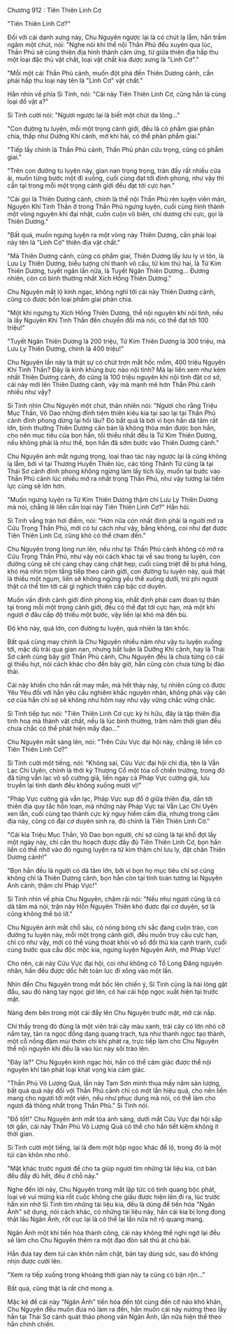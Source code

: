 




Chương 912 : Tiên Thiên Linh Cơ


"Tiên Thiên Linh Cơ?"

Đối với cái danh xưng này, Chu Nguyên ngược lại là có chút lạ lẫm, hắn trầm ngâm một chút, nói: "Nghe nói khi thể nội Thần Phủ đều xuyên qua lúc, Thần Phủ sẽ cùng thiên địa hình thành cảm ứng, từ giữa thiên địa hấp thu một loại đặc thù vật chất, loại vật chất kia được xưng là "Linh Cơ"."

"Mỗi một cái Thần Phủ cảnh, muốn đột phá đến Thiên Dương cảnh, cần phải hấp thu loại này tên là "Linh Cơ" vật chất."

Hắn nhìn về phía Si Tinh, nói: "Cái này Tiên Thiên Linh Cơ, cũng hẳn là cùng loại đồ vật a?"

Si Tinh cười nói: "Ngươi ngược lại là biết một chút da lông..."

"Con đường tu luyện, mỗi một trọng cảnh giới, đều là có phẩm giai phân chia, thấp như Dưỡng Khí cảnh, mở khí hải, có thể phân phẩm giai."

"Tiếp lấy chính là Thần Phủ cảnh, Thần Phủ phân cửu trọng, cũng có phẩm giai."

"Trên con đường tu luyện này, gian nan trọng trọng, tràn đầy rất nhiều cửa ải, muốn từng bước một đi xuống, cuối cùng đạt tới đỉnh phong, như vậy thì cần tại trong mỗi một trọng cảnh giới đều đạt tới cực hạn."

"Cái gọi là Thiên Dương cảnh, chính là thể nội Thần Phủ rèn luyện viên mãn, Nguyên Khí Tinh Thần ở trong Thần Phủ ngưng luyện, cuối cùng hình thành một vòng nguyên khí đại nhật, cuồn cuộn vô biên, chí dương chí cực, gọi là Thiên Dương."

"Bất quá, muốn ngưng luyện ra một vòng này Thiên Dương, cần phải loại này tên là "Linh Cơ" thiên địa vật chất."

"Mà Thiên Dương cảnh, cũng có phẩm giai, Thiên Dương lấy lưu ly vi tôn, là Lưu Ly Thiên Dương, biểu tượng chí thanh vô cấu, tử kim thứ hai, là Tử Kim Thiên Dương, tuyết ngân lần nữa, là Tuyết Ngân Thiên Dương... Đương nhiên, còn có bình thường nhất Xích Hồng Thiên Dương."

Chu Nguyên mắt lộ kinh ngạc, không nghĩ tới cái này Thiên Dương cảnh, cũng có được bốn loại phẩm giai phân chia.

"Một khi ngưng tụ Xích Hồng Thiên Dương, thể nội nguyên khí nội tình, nếu là lấy Nguyên Khí Tinh Thần đến chuyển đổi mà nói, có thể đạt tới 100 triệu!"

"Tuyết Ngân Thiên Dương là 200 triệu, Tử Kim Thiên Dương là 300 triệu, mà Lưu Ly Thiên Dương, chính là 400 triệu!"

Chu Nguyên lần này là thật sự có chút trợn mắt hốc mồm, 400 triệu Nguyên Khí Tinh Thần? Đây là kinh khủng bực nào nội tình? Mà lại liền xem như kém nhất Thiên Dương cảnh, đó cũng là 100 triệu nguyên khí nội tình đặt cơ sở, cái này mới lên Thiên Dương cảnh, vậy mà mạnh mẽ hơn Thần Phủ cảnh nhiều như vậy?

Si Tinh nhìn Chu Nguyên một chút, thản nhiên nói: "Ngươi cho rằng Triệu Mục Thần, Võ Dao những đỉnh tiêm thiên kiêu kia tại sao lại tại Thần Phủ cảnh đỉnh phong dừng lại hồi lâu? Đó bất quá là bởi vì bọn hắn dã tâm rất lớn, bình thường Thiên Dương căn bản là không thỏa mãn được bọn hắn, cho nên mục tiêu của bọn hắn, tối thiểu nhất đều là Tử Kim Thiên Dương, nếu không phải là như thế, bọn hắn đã sớm bước vào Thiên Dương cảnh."

Chu Nguyên ánh mắt ngưng trọng, loại thao tác này ngược lại là cũng không lạ lẫm, bởi vì tại Thương Huyền Thiên lúc, các tông Thánh Tử cũng là tại Thái Sơ cảnh đỉnh phong không ngừng làm lấy tích lũy, muốn tại bước vào Thần Phủ cảnh lúc nhiều mở ra nhất trọng Thần Phủ, như vậy tương lai tiềm lực cũng sẽ lớn hơn.

"Muốn ngưng luyện ra Tử Kim Thiên Dương thậm chí Lưu Ly Thiên Dương mà nói, chẳng lẽ liền cần loại này Tiên Thiên Linh Cơ?" Hắn hỏi.

Si Tinh vầng trán hơi điểm, nói: "Hơn nữa còn nhất định phải là người mở ra Cửu Trọng Thần Phủ, mới có tư cách như vậy, bằng không, coi như đạt được Tiên Thiên Linh Cơ, cũng khó có thể chạm đến."

Chu Nguyên trong lòng run lên, nếu như tại Thần Phủ cảnh không có mở ra Cửu Trọng Thần Phủ, như vậy nói cách khác tại về sau trong tu luyện, con đường cũng sẽ chỉ càng chạy càng chật hẹp, cuối cùng triệt để bị phá hỏng, khó mà nhìn trộm tầng tiếp theo cảnh giới, con đường tu luyện này, quả thật là thiếu một ngụm, liền sẽ không ngừng yếu thế xuống dưới, trừ phi ngươi thật có thể tìm tới cái gì nghịch thiên cấp bậc cơ duyên.

Muốn vấn đỉnh cảnh giới đỉnh phong kia, nhất định phải cam đoan tự thân tại trong mỗi một trọng cảnh giới, đều có thể đạt tới cực hạn, mà một khi ngươi ở đâu cấp độ thiếu một bước, vậy liền lại khó mà đền bù.

Độ khó này, quá lớn, con đường tu luyện, quả nhiên là tàn khốc.

Bất quá cũng may chính là Chu Nguyên nhiều năm như vậy tu luyện xuống tới, mặc dù trải qua gian nan, nhưng bất luận là Dưỡng Khí cảnh, hay là Thái Sơ cảnh cùng bây giờ Thần Phủ cảnh, Chu Nguyên đều là chưa từng có cái gì thiếu hụt, nói cách khác cho đến bây giờ, hắn cũng còn chưa từng bị đào thải.

Cái này khiến cho hắn rất may mắn, mà hết thảy này, tự nhiên cũng có được Yêu Yêu đối với hắn yêu cầu nghiêm khắc nguyên nhân, không phải vậy căn cơ của hắn chỉ sợ sẽ không như hôm nay như vậy vững chắc vững chắc.

Si Tinh tiếp tục nói: "Tiên Thiên Linh Cơ cực kỳ hi hữu, đây là tập thiên địa tinh hoa mà thành vật chất, nếu là lúc bình thường, trăm năm thời gian đều chưa chắc có thể phát hiện mấy đạo..."

Chu Nguyên mắt sáng lên, nói: "Trên Cửu Vực đại hội này, chẳng lẽ liền có Tiên Thiên Linh Cơ?"

Si Tinh cười một tiếng, nói: "Không sai, Cửu Vực đại hội chi địa, tên là Vẫn Lạc Chi Uyên, chính là thời kỳ Thượng Cổ một tòa cổ chiến trường, trong đó đã từng vẫn lạc vô số cường giả, liền ngay cả Pháp Vực cường giả, lưu truyền lại tính danh đều không xuống mười vị!"

"Pháp Vực cường giả vẫn lạc, Pháp Vực sụp đổ ở giữa thiên địa, dẫn tới thiên địa quy tắc hỗn loạn, mà những này Pháp Vực tại Vẫn Lạc Chi Uyên xen lẫn, cuối cùng tạo thành cực kỳ nguy hiểm cấm địa, nhưng trong cấm địa này, cũng có đại cơ duyên sinh ra, đó chính là Tiên Thiên Linh Cơ."

"Cái kia Triệu Mục Thần, Võ Dao bọn người, chỉ sợ cũng là tại khổ đợi lấy một ngày này, chỉ cần thu hoạch được đầy đủ Tiên Thiên Linh Cơ, bọn hắn liền có thể nhờ vào đó ngưng luyện ra tử kim thậm chí lưu ly, đặt chân Thiên Dương cảnh!"

"Bọn hắn đều là người có dã tâm lớn, bởi vì bọn họ mục tiêu chỉ sợ cũng không chỉ là Thiên Dương cảnh, bọn hắn còn tại tính toán tương lai Nguyên Anh cảnh, thậm chí Pháp Vực!"

Si Tinh nhìn về phía Chu Nguyên, chậm rãi nói: "Nếu như ngươi cũng là có dã tâm mà nói, trận này Hỗn Nguyên Thiên khó được đại cơ duyên, sợ là cũng không thể bỏ lỡ."

Chu Nguyên ánh mắt chỗ sâu, có nóng bỏng chi sắc đang cuộn trào, con đường tu luyện này, mỗi một trọng cảnh giới, đều muốn truy cầu cực hạn, chỉ có như vậy, mới có thể vùng thoát khỏi vô số đối thủ kia cạnh tranh, cuối cùng bước qua cầu độc mộc kia, ngưng luyện Nguyên Anh, mở Pháp Vực!

Cho nên, cái này Cửu Vực đại hội, coi như không có Tổ Long Đăng nguyên nhân, hắn đều được dốc hết toàn lực đi xông vào một lần.

Nhìn đến Chu Nguyên trong mắt bốc lên chiến ý, Si Tinh cũng là hài lòng gật đầu, sau đó nàng tay ngọc giơ lên, có hai cái hộp ngọc xuất hiện tại trước mặt.

Nàng đem bên trong một cái đẩy lên Chu Nguyên trước mặt, mở cái nắp.

Chỉ thấy trong đó đúng là một viên trái cây màu xanh, trái cây có lớn nhỏ cỡ nắm tay, tản ra ngọc đồng dạng quang trạch, tựa như thanh ngọc tạo thành, một cỗ nồng đậm mùi thơm chi khí phát ra, trực tiếp làm cho Chu Nguyên thể nội nguyên khí đều là vào lúc này sôi trào lên.

"Đây là?" Chu Nguyên kinh ngạc hỏi, hắn có thể cảm giác được thể nội nguyên khí tán phát loại khát vọng kia cảm giác.

"Thần Phủ Vô Lượng Quả, lần này Tam Sơn minh thua mấy năm sản lượng, bất quá quả này đối với Thần Phủ cảnh chỉ có một lần hiệu quả, cho nên liền mang cho ngươi tới một viên, nếu như phục dụng mà nói, có thể làm cho ngươi đả thông nhất trọng Thần Phủ." Si Tinh nói.

"Đồ tốt!" Chu Nguyên ánh mắt tỏa ánh sáng, dưới mắt Cửu Vực đại hội sắp tới gần, cái này Thần Phủ Vô Lượng Quả có thể cho hắn tiết kiệm không ít thời gian.

Si Tinh cười một tiếng, lại là đem một hộp ngọc khác để lộ, trong đó là một túi càn khôn nho nhỏ.

"Mặt khác trước ngươi để cho ta giúp ngươi tìm những tài liệu kia, cơ bản đều đầy đủ hết, đều ở chỗ này."

Nghe đến lời này, Chu Nguyên trong mắt lập tức có tinh quang bộc phát, loại vẻ vui mừng kia rốt cuộc không che giấu được hiện lên đi ra, lúc trước hắn xin nhờ Si Tinh tìm những tài liệu kia, đều là dùng để tiến hóa "Ngân Ảnh" sở dụng, nói cách khác, có những tài liệu này, hắn cái kia bị long đong thật lâu Ngân Ảnh, rốt cục lại là có thể lại lần nữa nở rộ quang mang.

Ngân Ảnh một khi tiến hóa thành công, cái này không thể nghi ngờ lại đều sẽ làm cho Chu Nguyên thêm ra một đạo đòn sát thủ át chủ bài.

Hắn đưa tay đem túi càn khôn nắm chặt, bàn tay dùng sức, sau đó không nhịn được cười lên.

"Xem ra tiếp xuống trong khoảng thời gian này ta cũng có bận rộn..."

Bất quá, cũng thật là rất chờ mong a.

Mặc kệ để cái này "Ngân Ảnh" tiến hóa đến tột cùng đến cỡ nào khó khăn, Chu Nguyên đều muốn đưa nó làm ra đến, hắn muốn cái này nương theo lấy hắn tại Thái Sơ cảnh quát tháo phong vân Ngân Ảnh, lần nữa hiện thế theo hắn chinh chiến.




